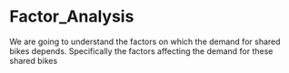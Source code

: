 # Factor_Analysis
 We are going to understand the factors on which the demand for shared bikes depends. Specifically the factors affecting the demand for these shared bikes 
